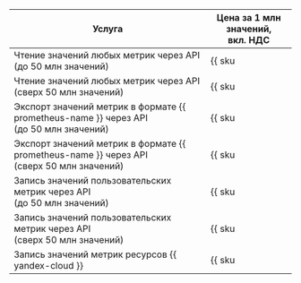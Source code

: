 Услуга | Цена за 1 млн значений, <br>вкл. НДС
----- | -----
| Чтение значений любых метрик через API<br/>(до 50 млн значений) | {{ sku|KZT|monitoring.point.api.read|string }} |
| Чтение значений любых метрик через API<br/>(сверх 50 млн значений) | {{ sku|KZT|monitoring.point.api.read|pricingRate.50|string }} |
| Экспорт значений метрик в формате {{ prometheus-name }} через API<br/>(до 50 млн значений) | {{ sku|KZT|monitoring.point.prometheus.export|string }} |
| Экспорт значений метрик в формате {{ prometheus-name }} через API<br/>(сверх 50 млн значений) | {{ sku|KZT|monitoring.point.prometheus.export|pricingRate.50|string }} |
| Запись значений пользовательских метрик через API<br/>(до 50 млн значений) | {{ sku|KZT|monitoring.point.write|string }} |
| Запись значений пользовательских метрик через API<br/>(сверх 50 млн значений) | {{ sku|KZT|monitoring.point.write|pricingRate.50|string }} |
| Запись значений метрик ресурсов {{ yandex-cloud }} | {{ sku|KZT|monitoring.point.dgauge.store|string }} |